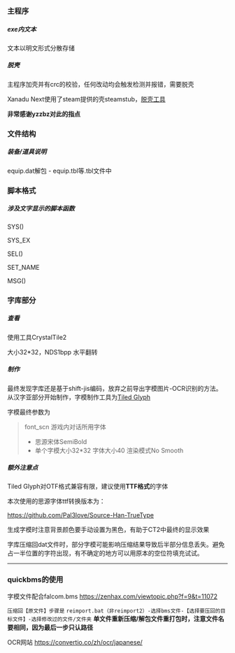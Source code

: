 ### 主程序

##### exe内文本

文本以明文形式分散存储

##### 脱壳

主程序加壳并有crc的校验，任何改动均会触发检测并报错，需要脱壳

Xanadu Next使用了steam提供的壳steamstub，[脱壳工具](https://github.com/atom0s/Steamless/)

**非常感谢yzzbz对此的指点**

### 文件结构

##### 装备/道具说明

equip.dat解包 - equip.tbl等.tbl文件中

### 脚本格式

##### 涉及文字显示的脚本函数

SYS()

SYS_EX

SEL()

SET_NAME

MSG()





### 字库部分

##### 查看

使用工具CrystalTile2

大小32*32，NDS1bpp 水平翻转

##### 制作

最终发现字库还是基于shift-jis编码，放弃之前导出字模图片-OCR识别的方法。从汉字亚部分开始制作，字模制作工具为[Tiled Glyph](http://t.cn/EiZkHhV)

字模最终参数为

> font_scn 游戏内对话所用字体
>
> - 思源宋体SemiBold
> - 单个字模大小32*32 字体大小40 渲染模式No Smooth



##### 额外注意点

Tiled Glyph对OTF格式兼容有限，建议使用**TTF格式**的字体

本次使用的思源字体ttf转换版本为：

https://github.com/Pal3love/Source-Han-TrueType



生成字模时注意背景颜色要手动设置为黑色，有助于CT2中最终的显示效果



字库压缩回dat文件时，部分字模可能影响压缩结果导致后半部分信息丢失。避免占一半位置的字符出现，有不确定的地方可以用原本的空位符填充试试。

------



### quickbms的使用



字模文件配合falcom.bms
https://zenhax.com/viewtopic.php?f=9&t=11072



`压缩回【原文件】步骤是`
`reimport.bat（非reimport2）-选择bms文件-【选择要压回的目标文件】-选择修改过的文件/文件夹`
**单文件重新压缩/解包文件重打包时，注意文件名要相同，因为最后一步只认路径**



OCR网站
https://convertio.co/zh/ocr/japanese/